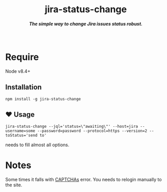 <h1 align="center">jira-status-change</h1>

<h5 align="center">The simple way to change Jira issues status robust.</h5>

<br />

# Require
Node v8.4+

## Installation

`npm install -g jira-status-change`

## &#10084; Usage

`jira-status-change --jql='status=\"awaiting\"' --host=jira --username=some --password=password --protocol=https --version=2 --toStatus='send to'`

needs to fill almost all options.

# Notes
Some times it falls with [CAPTCHAs](https://developer.atlassian.com/jiradev/jira-apis/jira-rest-apis/jira-rest-api-tutorials/jira-rest-api-version-2-tutorial#JIRARESTAPIVersion2Tutorial-CAPTCHAs) error. You needs to relogin manually to the site.